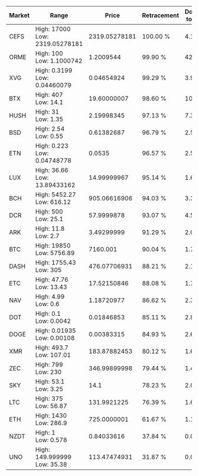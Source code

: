 | Market | Range | Price| Retracement | Doubles to 50% |
| --- | --- | --- | --- | --- |
| CEFS | High: 17000<br />Low: 2319.05278181 | 2319.05278181 | 100.00 % | 4.17 |
| ORME | High: 100<br />Low: 1.1000742 | 1.2009544 | 99.90 % | 42.09 |
| XVG | High: 0.3199<br />Low: 0.04460079 | 0.04654924 | 99.29 % | 3.92 |
| BTX | High: 407<br />Low: 14.1 | 19.60000007 | 98.60 % | 10.74 |
| HUSH | High: 31<br />Low: 1.35 | 2.19998345 | 97.13 % | 7.35 |
| BSD | High: 2.54<br />Low: 0.55 | 0.61382687 | 96.79 % | 2.52 |
| ETN | High: 0.223<br />Low: 0.04748778 | 0.0535 | 96.57 % | 2.53 |
| LUX | High: 36.66<br />Low: 13.89433162 | 14.99999967 | 95.14 % | 1.69 |
| BCH | High: 5452.27<br />Low: 616.12 | 905.06616906 | 94.03 % | 3.35 |
| DCR | High: 500<br />Low: 25.1 | 57.9999878 | 93.07 % | 4.53 |
| ARK | High: 11.8<br />Low: 2.7 | 3.49299999 | 91.29 % | 2.08 |
| BTC | High: 19850<br />Low: 5756.89 | 7160.001 | 90.04 % | 1.79 |
| DASH | High: 1755.43<br />Low: 305 | 476.07706931 | 88.21 % | 2.16 |
| ETC | High: 47.76<br />Low: 13.43 | 17.52150846 | 88.08 % | 1.75 |
| NAV | High: 4.99<br />Low: 0.6 | 1.18720977 | 86.62 % | 2.35 |
| DOT | High: 0.1<br />Low: 0.0042 | 0.01846853 | 85.11 % | 2.82 |
| DOGE | High: 0.01935<br />Low: 0.00108 | 0.00383315 | 84.93 % | 2.66 |
| XMR | High: 493.7<br />Low: 107.01 | 183.87882453 | 80.12 % | 1.63 |
| ZEC | High: 799<br />Low: 230 | 346.99899998 | 79.44 % | 1.48 |
| SKY | High: 53.1<br />Low: 3.25 | 14.1 | 78.23 % | 2.00 |
| LTC | High: 375<br />Low: 56.87 | 131.9921225 | 76.39 % | 1.64 |
| ETH | High: 1430<br />Low: 286.9 | 725.0000001 | 61.67 % | 1.18 |
| NZDT | High: 1<br />Low: 0.578 | 0.84033616 | 37.84 % | 0.00 |
| UNO | High: 149.999999<br />Low: 35.38 | 113.47474931 | 31.87 % | 0.00 |
